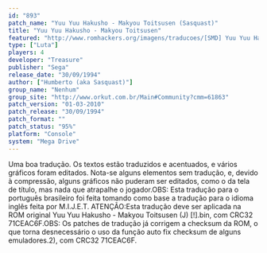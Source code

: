 ```yaml
---
id: "893"
patch_name: "Yuu Yuu Hakusho - Makyou Toitsusen (Sasquast)"
title: "Yuu Yuu Hakusho - Makyou Toitsusen"
featured: "http://www.romhackers.org/imagens/traducoes/[SMD] Yuu Yuu Hakusho - Makyou Toitsusen - Sasquast - 1.png"
type: ["Luta"]
players: 4
developer: "Treasure"
publisher: "Sega"
release_date: "30/09/1994"
author: ["Humberto (aka Sasquast)"]
group_name: "Nenhum"
group_site: "http://www.orkut.com.br/Main#Community?cmm=61863"
patch_version: "01-03-2010"
patch_release: "30/09/1994"
patch_format: ""
patch_status: "95%"
platform: "Console"
system: "Mega Drive"
---
```


Uma boa tradução. Os textos estão traduzidos e acentuados, e vários gráficos foram editados. Nota-se alguns elementos sem tradução, e, devido à compressão, alguns gráficos não puderam ser editados, como o da tela de título, mas nada que atrapalhe o jogador.OBS: Esta tradução para o português brasileiro foi feita tomando como base a tradução para o idioma inglês feita por M.I.J.E.T. ATENÇÃO:Esta tradução deve ser aplicada na ROM original Yuu Yuu Hakusho - Makyou Toitsusen (J) [!].bin, com CRC32 71CEAC6F.OBS: Os patches de tradução já corrigem a checksum da ROM, o que torna desnecessário o uso da função auto fix checksum de alguns emuladores.2), com CRC32 71CEAC6F.